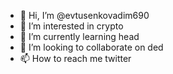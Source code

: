 - 👋 Hi, I’m @evtusenkovadim690
- 👀 I’m interested in crypto
- 🌱 I’m currently learning head
- 💞️ I’m looking to collaborate on ded
- 📫 How to reach me twitter
<!---
evtusenkovadim690/evtusenkovadim690 is a ✨ special ✨ repository because its `README.md` (this file) appears on your GitHub profile.
You can click the Preview link to take a look at your changes.
--->
